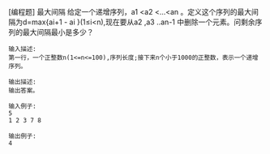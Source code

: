 [编程题] 最大间隔
给定一个递增序列，a1 <a2 <...<an 。定义这个序列的最大间隔为d=max{ai+1 - ai }(1≤i<n),现在要从a2 ,a3 ..an-1 中删除一个元素。问剩余序列的最大间隔最小是多少？

	输入描述:
	第一行，一个正整数n(1<=n<=100),序列长度;接下来n个小于1000的正整数，表示一个递增序列。

	输出描述:
	输出答案。

	输入例子:
	5
	1 2 3 7 8

	输出例子:
	4
